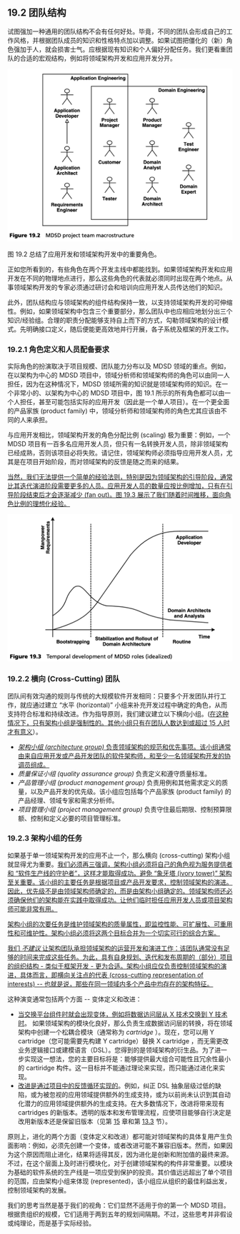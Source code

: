## 19.2 团队结构
试图强加一种通用的团队结构不会有任何好处。毕竟，不同的团队会形成自己的工作风格，并根据团队成员的知识和性格特点加以调整。如果试图把僵化的（新）角色强加于人，就会损害士气。应根据现有知识和个人偏好分配任务。我们更看重团队的合适的宏观结构，例如将领域架构开发和应用开发分开。

![Figure 19.2](../img/f19.2.png)

图 19.2 总结了应用开发和领域架构开发中的重要角色。

正如您所看到的，有些角色在两个开发主线中都能找到。如果领域架构开发和应用开发在不同的物理地点进行，那么这些角色的代表就必须同时出现在两个地点。从事领域架构开发的专家必须通过研讨会和培训向应用开发人员传达他们的知识。

此外，团队结构应与领域架构的组件结构保持一致，以支持领域架构开发的可伸缩性。例如，如果领域架构中包含三个重要部分，那么团队中也应相应地划分出三个知识/经验组。合理的职责分配能够支持自上而下的方式，勾勒领域架构的设计模式。先明确接口定义，随后便能更高效地并行开展，各子系统及框架的开发工作。

### 19.2.1 角色定义和人员配备要求

实际角色的扮演取决于项目规模、团队能力分布以及 MDSD 领域的重点。例如，在以架构为中心的 MDSD 项目中，领域分析师和领域架构师的角色可以由同一人担任，因为在这种情况下，MDSD 领域所需的知识就是领域架构师的知识。在一个非常小的、以架构为中心的 MDSD 项目中，图 19.1 所示的所有角色都可以由一个人担任，甚至可能包括实际的应用开发（因此是一个单人项目）。在一个更全面的产品家族 (product family) 中，领域分析师和领域架构师的角色尤其应该由不同的人来承担。

与应用开发相比，领域架构开发的角色分配比例 (scaling) 极为重要：例如，一个 MDSD 项目有一百多名应用开发人员，但只有一名转换开发人员，除非领域架构已经成熟，否则该项目必将失败。请记住，领域架构师必须指导应用开发人员，尤其是在项目开始阶段，而对领域架构的反馈是随之而来的结果。

<ins>当然，我们无法提供一个简单的经验法则，特别是因为领域架构的引导阶段，通常比其迭代演进阶段需要更多的人员。应用开发人员的数量应按比例增加，只有在引导阶段结束后才会逐渐减少 (fan out)。图 19.3 展示了我们随着时间推移，面向角色比例的理想化经验。</ins>

![Figure 19.3](../img/f19.3.png)

### 19.2.2 横向 (Cross-Cutting) 团队
团队间有效沟通的规则与传统的大规模软件开发相同：只要多个开发团队并行工作，就应通过建立 “水平 (horizontal)” 小组来补充开发过程中确定的角色，从而支持符合标准和持续改进。作为指导原则，我们建议建立以下横向小组。(<ins>在这种情况下，只有架构小组是强制性的。其他小组只有在团队人数达到或超过 15 人时才有意义</ins>）。

- <ins>*架构小组 (architecture group)* 负责领域架构的规范和优先事项。该小组通常由来自应用开发或产品开发团队的软件架构师，和至少一名领域架构开发的协调员组成。</ins>
- *质量保证小组 (quality assurance group)* 负责定义和遵守质量标准。
- *产品管理小组 (product management group)* 负责用例和其他需求定义的质量，以及产品开发的优先级。该小组应包括每个产品家族 (product family) 的产品经理、领域专家和需求分析师。
- *项目管理小组 (project management group)* 负责守住最后期限、控制预算限额、控制和定义必要的项目管理标准。

### 19.2.3 架构小组的任务
如果基于单一领域架构开发的应用不止一个，那么横向 (cross-cutting) 架构小组就显得尤为重要。<ins>我们必须再三强调，架构小组必须将自己的角色视为服务提供者和 “软件生产线的守护者”，这样才能取得成功。避免 “象牙塔 (ivory tower)” 架构至关重要。该小组的主要任务是根据项目或产品开发要求，控制领域架构的演进。因此，优先级不是由领域架构师确定的，而是由架构小组确定的。领域架构师还必须确保他们的架构能在实践中取得成功。让他们临时担任应用开发人员或项目架构师可能非常有用。</ins>

<ins>架构小组的次要任务是维护领域架构的质量属性，即监控性能、可扩展性、可重用性和可维护性。架构小组必须将这两个目标合并为一个切实可行的综合方案。</ins>

<ins>我们 *不建议* 让架构团队承担领域架构的运营开发和演进工作：该团队通常没有足够的时间来完成这些任务。为此，具有自身规划、迭代和发布周期的（部分）项目的组织结构 - 类似于框架开发 - 更为合适。架构小组应仅负责控制领域架构的演进，具体而言，即横向关注点的代表 (cross-cutting representation of interests) -- 也就是说，那些在同一领域内多个产品中均存在的架构特征。</ins>

这种演变通常包括两个方面 -- 变体定义和改进：

- <ins>当交换平台组件时就会出现变体，例如将数据访问层从 X 技术交换到 Y 技术时</ins>。 如果领域架构的模块化良好，那么负责生成数据访问层的转换，将在领域架构中创建一个松耦合模块（通常称为 *cartridge* ）。现在，您可以用 Y cartridge（您可能需要先构建 Y cartridge）替换 X cartridge ，而无需更改业务逻辑接口或建模语言（DSL）。您得到的是领域架构的衍生品。为了进一步实现这一想法，您的主要目标将是：能够提供最大组合可能性且冗余性最小的 cartiridge 构件。这一目标并不能通过理论来实现，而只能通过进化来实现。
- <ins>改进是通过项目中的反馈循环实现的</ins>。例如，纠正 DSL 抽象层级过低的缺陷，或为被忽视的应用领域提供额外的生成支持，或为以前尚未认识到其自动化潜力的应用领域提供额外的生成支持。在大多数情况下，改进将带来现有 cartridges 的新版本。透明的版本和发布管理流程，应使项目能够自行决定是改用新版本还是保留旧版本（见第 [15](../ch15/0.md) 章和第 [13.3](../ch13/3.md) 节）。

原则上，进化的两个方面（变体定义和改进）都可能对领域架构的具体复用产生负面影响：例如，必须先创建一个变体，或者改进可能不兼容旧版本。然而，如果因为这个原因而阻止进化，结果将适得其反，因为进化是创新和附加值的最终来源。不过，在这个层面上及时进行模块化，对于创建领域架构的构件非常重要。以模块为基础的软件系统的生产线是一项应受到保护的投资。其价值远远超出了单个项目的范围，应由架构小组来体现 (represented)，该小组应从组织的最佳利益出发，控制领域架构的发展。

我们的思考当然是基于我们的视角：它们显然不适用于你的第一个 MDSD 项目。根据贵组织的规模，它们适用于两到五年的规划间隔期。不过，这些思考并非假设或纯理论，而是基于实际经验。
